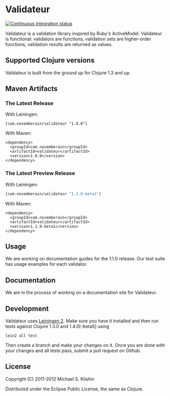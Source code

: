 # Validateur

[![Continuous Integration status](https://secure.travis-ci.org/michaelklishin/validateur.png)](http://travis-ci.org/michaelklishin/validateur)

Validateur is a validation library inspired by Ruby's ActiveModel. Validateur is functional: validators are
functions, validation sets are higher-order functions, validation results are returned as values.


## Supported Clojure versions

Validateur is built from the ground up for Clojure 1.3 and up.

## Maven Artifacts

### The Latest Release

With Leiningen:

    [com.novemberain/validateur "1.0.0"]

With Maven:

    <dependency>
      <groupId>com.novemberain</groupId>
      <artifactId>validateur</artifactId>
      <version>1.0.0</version>
    </dependency>


### The Latest Preview Release

With Leiningen:

```clojure
[com.novemberain/validateur "1.1.0-beta1"]
```

With Maven:

    <dependency>
      <groupId>com.novemberain</groupId>
      <artifactId>validateur</artifactId>
      <version>1.1.0-beta1</version>
    </dependency>



## Usage

We are working on documentation guides for the 1.1.0 release. Our test suite has usage examples
for each validator.


## Documentation

We are in the process of working on a documentation site for Validateur.


## Development

Validateur uses [Leiningen 2](https://github.com/technomancy/leiningen/blob/master/doc/TUTORIAL.md). Make
sure you have it installed and then run tests against Clojure 1.3.0 and 1.4.0[-beta5] using

    lein2 all test

Then create a branch and make your changes on it. Once you are done with your changes and all
tests pass, submit a pull request on Github.


## License

Copyright (C) 2011-2012 Michael S. Klishin

Distributed under the Eclipse Public License, the same as Clojure.
